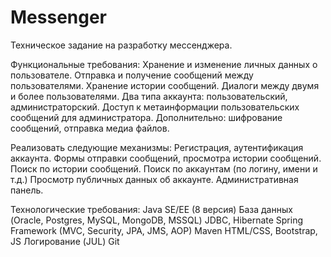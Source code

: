 # Messenger

Техническое задание на разработку мессенджера.

Функциональные требования:
Хранение и изменение личных данных о пользователе.
Отправка и получение сообщений между пользователями.
Хранение истории сообщений.
Диалоги между двумя и более пользователями.
Два типа аккаунта: пользовательский, администраторский.
Доступ к метаинформации пользовательских сообщений для администратора.
Дополнительно: шифрование сообщений, отправка медиа файлов.

Реализовать следующие механизмы:
Регистрация, аутентификация аккаунта.
Формы отправки сообщений, просмотра истории сообщений.
Поиск по истории сообщений.
Поиск по аккаунтам (по логину, имени и т.д.)
Просмотр публичных данных об аккаунте.
Административная панель.

Технологические требования:
Java SE/EE (8 версия)
База данных (Oracle, Postgres, MySQL, MongoDB, MSSQL)
JDBC, Hibernate
Spring Framework (MVC, Security, JPA, JMS, AOP)
Maven
HTML/CSS, Bootstrap, JS
Логирование (JUL)
Git
